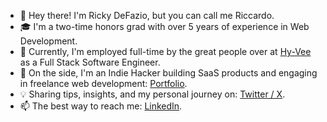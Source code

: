 - 👋 Hey there! I'm Ricky DeFazio, but you can call me Riccardo.
- 🎓 I'm a two-time honors grad with over 5 years of experience in Web Development.
- 💼 Currently, I'm employed full-time by the great people over at [Hy-Vee](https://www.hy-vee.com/) as a Full Stack Software Engineer.
- 🚀 On the side, I'm an Indie Hacker building SaaS products and engaging in freelance web development: [Portfolio](https://rickydefazio.github.io).
- 💡 Sharing tips, insights, and my personal journey on: [Twitter / X](https://twitter.com/rickydefazio).
- 📫 The best way to reach me: [LinkedIn](https://linkedin.com/in/rickydefazio).

